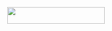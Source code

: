 <p align="center"><a href="https://dashboard.heroku.com/new?template=https://github.com/Its-kin/King-music"> <img src="https://img.shields.io/badge/Deploy%20On%20Heroku-black?style=for-the-badge&logo=heroku" width="220" height="38.45"/></a></p>

